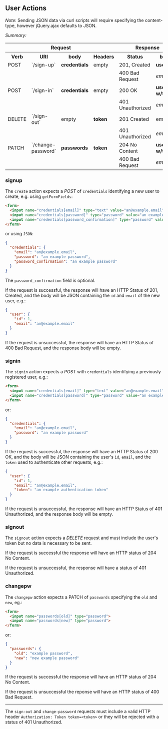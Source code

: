 ## User Actions

_Note_: Sending JSON data via curl scripts will require specifying the content-
type, however jQuery.ajax defaults to JSON.

*Summary:*

<table>
<tr>
  <th colspan="4">Request</th>
  <th colspan="2">Response</th>
</tr>
<tr>
  <th>Verb</th>
  <th>URI</th>
  <th>body</th>
  <th>Headers</th>
  <th>Status</th>
  <th>body</th>
</tr>
<tr>
<td>POST</td>
<td>`/sign-up`</td>
<td><strong>credentials</strong></td>
<td>empty</td>
<td>201, Created</td>
<td><strong>user</strong></td>
</tr>
<tr>
  <td colspan="4"></td>
  <td>400 Bad Request</td>
  <td><em>empty</em></td>
</tr>
<tr>
<td>POST</td>
<td>`/sign-in`</td>
<td><strong>credentials</strong></td>
<td>empty</td>
<td>200 OK</td>
<td><strong>user w/token</strong></td>
</tr>
<tr>
  <td colspan="4"></td>
  <td>401 Unauthorized</td>
  <td><em>empty</em></td>
</tr>
<tr>
<td>DELETE</td>
<td>`/sign-out`</td>
<td>empty</td>
<td><strong>token</strong></td>
<td>201 Created</td>
<td>empty</td>
</tr>
<tr>
  <td colspan="4"></td>
  <td>401 Unauthorized</td>
  <td><em>empty</em></td>
</tr>
<tr>
<td>PATCH</td>
<td>`/change-password`</td>
<td><strong>passwords</strong></td>
<td><strong>token</strong></td>
<td>204 No Content</td>
<td><strong>user w/token</strong></td>
</tr>
<tr>
  <td colspan="4"></td>
  <td>400 Bad Request</td>
  <td><em>empty</em></td>
</tr>
</table>

### signup

The `create` action expects a *POST* of `credentials` identifying a new user to
create, e.g. using `getFormFields`:

```html
<form>
  <input name="credentials[email]" type="text" value="an@example.email">
  <input name="credentials[password]" type="password" value="an example password">
  <input name="credentials[password_confirmation]" type="password" value="an example password">
</form>
```

or using `JSON`:

```json
{
  "credentials": {
    "email": "an@example.email",
    "password": "an example password",
    "password_confirmation": "an example password"
  }
}
```

The `password_confirmation` field is optional.

If the request is successful, the response will have an HTTP Status of 201,
Created, and the body will be JSON containing the `id` and `email` of the new
user, e.g.:

```json
{
  "user": {
    "id": 1,
    "email": "an@example.email"
  }
}
```

If the request is unsuccessful, the response will have an HTTP Status of 400 Bad
Request, and the response body will be empty.

### signin

The `signin` action expects a *POST* with `credentials` identifying a previously
registered user, e.g.:

```html
<form>
  <input name="credentials[email]" type="text" value="an@example.email">
  <input name="credentials[password]" type="password" value="an example password">
</form>
```

or:

```json
{
  "credentials": {
    "email": "an@example.email",
    "password": "an example password"
  }
}
```

If the request is successful, the response will have an HTTP Status of 200 OK,
and the body will be JSON containing the user's `id`, `email`, and the `token`
used to authenticate other requests, e.g.:

```json
{
  "user": {
    "id": 1,
    "email": "an@example.email",
    "token": "an example authentication token"
  }
}
```

If the request is unsuccessful, the response will have an HTTP Status of 401
Unauthorized, and the response body will be empty.

### signout

The `signout` action expects a *DELETE* request and must include the user's
token but no data is necessary to be sent.

If the request is successful the response will have an HTTP status of 204 No
Content.

If the request is unsuccessful, the response will have a status of 401
Unauthorized.

### changepw

The `changepw` action expects a PATCH of `passwords` specifying the `old` and
`new`, eg.:

```html
<form>
  <input name="passwords[old]" type="password">
  <input name="passwords[new]" type="password">
</form>
```

or:

```json
{
  "passwords": {
    "old": "example password",
    "new": "new example password"
  }
}
```

If the request is successful the response will have an HTTP status of 204 No
Content.

If the request is unsuccessful the reponse will have an HTTP status of 400 Bad
Request.

---

The `sign-out` and `change-password` requests must include a valid HTTP header
`Authorization: Token token=<token>` or they will be rejected with a status of
401 Unauthorized.
